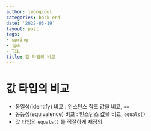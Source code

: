 ```yaml
---
author: jeongcool
categories: back-end
date: '2022-03-19'
layout: post
tags:
- spring
- jpa
- TIL
title: 값 타입의 비교
---
```


# 값 타입의 비교
- 동일성(identify) 비교 : 인스턴스 참조 값을 비교, `==`
- 동등성(equivalence) 비교 : 인스턴스 값을 비교, `equals()`
- 값 타입의 `equals()` 를 적절하게 재정의